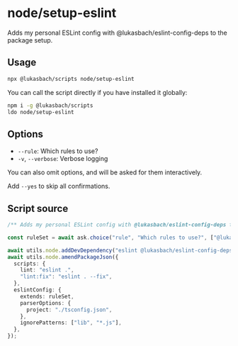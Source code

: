 # node/setup-eslint

Adds my personal ESLint config with @lukasbach/eslint-config-deps to the package setup.


## Usage

```bash
npx @lukasbach/scripts node/setup-eslint
```

You can call the script directly if you have installed it globally:

```bash
npm i -g @lukasbach/scripts
ldo node/setup-eslint
```

## Options

- `--rule`: Which rules to use?
- `-v`, `--verbose`: Verbose logging

You can also omit options, and will be asked for them interactively.

Add `--yes` to skip all confirmations.

## Script source

```typescript
/** Adds my personal ESLint config with @lukasbach/eslint-config-deps to the package setup. */

const ruleSet = await ask.choice("rule", "Which rules to use?", ["@lukasbach/base", "@lukasbach/base/react"]);

await utils.node.addDevDependency("eslint @lukasbach/eslint-config-deps");
await utils.node.amendPackageJson({
  scripts: {
    lint: "eslint .",
    "lint:fix": "eslint . --fix",
  },
  eslintConfig: {
    extends: ruleSet,
    parserOptions: {
      project: "./tsconfig.json",
    },
    ignorePatterns: ["lib", "*.js"],
  },
});

````

